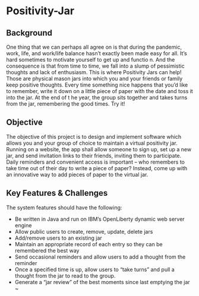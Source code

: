   # Positivity-Jar                                                                                                                                                                                               
   
   ## Background
   
   One thing that we can perhaps all agree on is that during the pandemic, work, life, and work/life balance hasn’t exactly been made easy for all. It’s hard sometimes to motivate yourself to get up and functio    n. And the consequence is that from time to time, we fall into a slump of pessimistic thoughts and lack of enthusiasm. This is where Positivity Jars can help! Those are physical mason jars into which you and     your friends or family keep positive thoughts. Every time something nice happens that you’d like to remember, write it down on a little piece of paper with the date and toss it into the jar. At the end of t    he year, the group sits together and takes turns from the jar, remembering the good times. Try it!
   
   ## Objective
   
   The objective of this project is to design and implement software which allows you and your group of choice to maintain a virtual positivity jar. Running on a website, the app shall allow someone to sign up,     set up a new jar, and send invitation links to their friends, inviting them to participate. Daily reminders and convenient access is important – who remembers to take time out of their day to write a piece     of paper? Instead, come up with an innovative way to add pieces of paper to the virtual jar.
  
  ## Key Features & Challenges
  The system features should have the following:
  - Be written in Java and run on IBM’s OpenLiberty dynamic web server engine
  - Allow public users to create, remove, update, delete jars
  - Add/remove users to an existing jar
  - Maintain an appropriate record of each entry so they can be remembered the best way
  - Send occasional reminders and allow users to add a thought from the reminder
  - Once a specified time is up, allow users to “take turns” and pull a thought from the jar to read to the group.
  - Generate a “jar review” of the best moments since last emptying the jar
~                                                                             
